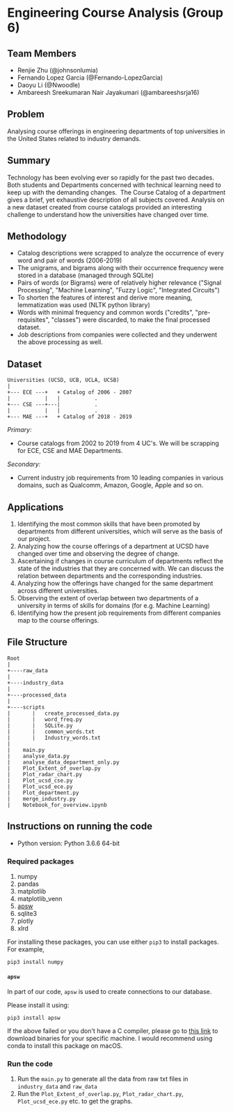 # Engineering Course Analysis (Group 6)

## Team Members
- Renjie Zhu (@johnsonlumia)
- Fernando Lopez Garcia (@Fernando-LopezGarcia)
- Daoyu Li (@Nwoodle)
- Ambareesh Sreekumaran Nair Jayakumari (@ambareeshsrja16)

## Problem
Analysing course offerings in engineering departments of top universities in the United States related to industry demands.

## Summary
Technology has been evolving ever so rapidly for the past two decades. 
Both students and Departments concerned with technical learning need to keep up with the demanding changes. 
The Course Catalog of a department gives a brief, yet exhaustive description of all subjects covered. 
Analysis on a new dataset created from course catalogs provided an interesting challenge to understand how the universities have changed over time. 

## Methodology

- Catalog descriptions were scrapped to analyze the occurrence of every word and pair of words (2006-2019)
- The unigrams, and bigrams along with their occurrence frequency were stored in a database (managed through SQLite)
- Pairs of words (or Bigrams) were of relatively higher relevance ("Signal Processing", "Machine Learning", "Fuzzy Logic", "Integrated Circuits")
- To shorten the features of interest and derive more meaning, lemmatization was used (NLTK python library)
- Words with minimal frequency and common words ("credits", "pre-requisites", "classes") were discarded, to make the final processed dataset.
- Job descriptions from companies were collected and they underwent the above processing as well.


## Dataset

```
Universities (UCSD, UCB, UCLA, UCSB)
|
+--- ECE ---+   + Catalog of 2006 - 2007
|           |   |           .
+--- CSE ---+---|           .
|           |   |           .
+--- MAE ---+   + Catalog of 2018 - 2019
```
*Primary:*
- Course catalogs from 2002 to 2019 from 4 UC's. We will be scrapping for ECE, CSE and MAE Departments. 

*Secondary:*
-  Current industry job requirements from 10 leading companies in various domains, such as Qualcomm, Amazon, Google, Apple and so on.

## Applications
1. Identifying the most common skills that have been promoted by departments from different universities, which will serve as the basis of our project.
2. Analyzing how the course offerings of a department at UCSD have changed over time and observing the degree of change.
3. Ascertaining if changes in course curriculum of departments reflect the state of the industries that they are concerned with. We can discuss the relation between departments and the corresponding industries.
4. Analyzing how the offerings have changed for the same department across different universities.
5. Observing the extent of overlap between two departments of a university in terms of skills for domains (for e.g. Machine Learning)
6. Identifying how the present job requirements from different companies map to the course offerings.

## File Structure

```
Root
|
+----raw_data
|
+----industry_data
|
+----processed_data
|
+----scripts
|       |   create_processed_data.py
|       |   word_freq.py
|       |   SQLite.py
|       |   common_words.txt
|       |   Industry_words.txt
|
|    main.py
|    analyse_data.py
|    analyse_data_department_only.py
|    Plot_Extent_of_overlap.py
|    Plot_radar_chart.py
|    Plot_ucsd_cse.py
|    Plot_ucsd_ece.py
|    Plot_department.py
|    merge_industry.py
|    Notebook_for_overview.ipynb
```

## Instructions on running the code

* Python version: Python 3.6.6 64-bit
### Required packages

1. numpy
1. pandas
2. matplotlib
3. matplotlib_venn
3. [apsw](####apsw)
4. sqlite3
5. plotly
6. xlrd

For installing these packages, you can use either ```pip3``` to install packages. For example, 

```pip3 install numpy```

#### ```apsw```

In part of our code, ```apsw``` is used to create connections to our database. 

Please install it using:

```pip3 install apsw```

If the above failed or you don't have a C compiler, please go to [this link](https://rogerbinns.github.io/apsw/download.html) to download binaries for your specific machine. I would recommend using conda to install this package on macOS.

### Run the code
1. Run the ```main.py``` to generate all the data from raw txt files in ```industry_data``` and ```raw_data```  
2. Run the ```Plot_Extent_of_overlap.py```, ```Plot_radar_chart.py```, ```Plot_ucsd_ece.py``` etc. to get the graphs.
